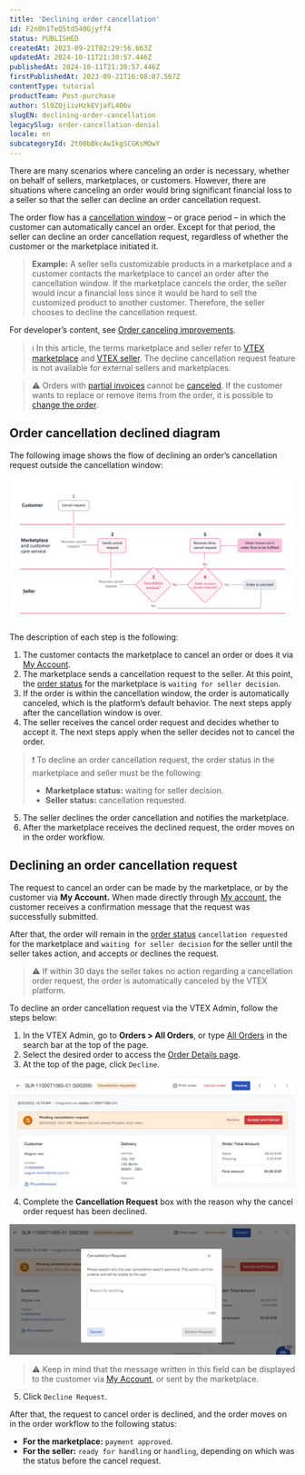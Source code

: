 ```yaml
---
title: 'Declining order cancellation'
id: F2n0h1TeQ5td540Gjyff4
status: PUBLISHED
createdAt: 2023-09-21T02:29:56.663Z
updatedAt: 2024-10-11T21:30:57.446Z
publishedAt: 2024-10-11T21:30:57.446Z
firstPublishedAt: 2023-09-21T16:08:07.567Z
contentType: tutorial
productTeam: Post-purchase
author: 5l9ZQjiivHzkEVjafL4O6v
slugEN: declining-order-cancellation
legacySlug: order-cancellation-denial
locale: en
subcategoryId: 2t00bBkcAwIkgSCGKsMOwY
---
```


There are many scenarios where canceling an order is necessary, whether on behalf of sellers, marketplaces, or customers. However, there are situations where canceling an order would bring significant financial loss to a seller so that the seller can decline an order cancellation request.

The order flow has a [cancellation window](https://help.vtex.com/en/tutorial/order-flow-and-status--tutorials_196) – or grace period – in which the customer can automatically cancel an order. Except for that period, the seller can decline an order cancellation request, regardless of whether the customer or the marketplace initiated it.

> **Example:** A seller sells customizable products in a marketplace and a customer contacts the marketplace to cancel an order after the cancellation window. If the marketplace cancels the order, the seller would incur a financial loss since it would be hard to sell the customized product to another customer. Therefore, the seller chooses to decline the cancellation request.

For developer’s content, see [Order canceling improvements](https://developers.vtex.com/docs/guides/order-canceling-improvements).

> ℹ️ In this article, the terms marketplace and seller refer to [VTEX marketplace](https://help.vtex.com/en/tutorial/marketplace-strategies-at-vtex--tutorials_402#being-a-vtex-marketplace) and [VTEX seller](https://help.vtex.com/en/tutorial/marketplace-strategies-at-vtex--tutorials_402#being-a-vtex-marketplace). The decline cancellation request feature is not available for external sellers and marketplaces.

> ⚠️ Orders with [partial invoices](https://help.vtex.com/en/tracks/pedidos--2xkTisx4SXOWXQel8Jg8sa/q9GPspTb9cHlMeAZfdEUe) cannot be [canceled](https://help.vtex.com/en/tutorial/como-cancelar-pedido--tutorials_186). If the customer wants to replace or remove items from the order, it is possible to [change the order](https://help.vtex.com/en/tutorial/alteracao-de-itens-de-um-pedido-finalizado--tutorials_190).

## Order cancellation declined diagram

The following image shows the flow of declining an order’s cancellation request outside the cancellation window:

![cancel_api_improvements_help_center_EN](https://raw.githubusercontent.com/vtexdocs/help-center-content/refs/heads/main/docs/en/tutorials/orders/all-orders/declining-order-cancellation_1.png)

The description of each step is the following:

1. The customer contacts the marketplace to cancel an order or does it via [My Account](https://help.vtex.com/en/tutorial/how-my-account-works--2BQ3GiqhqGJTXsWVuio3Xh).
2. The marketplace sends a cancellation request to the seller. At this point, the [order status](https://help.vtex.com/en/tutorial/order-flow-and-status--tutorials_196) for the marketplace is `waiting for seller decision`.
3. If the order is within the cancellation window, the order is automatically canceled, which is the platform’s default behavior. The next steps apply after the cancellation window is over.
4. The seller receives the cancel order request and decides whether to accept it. The next steps apply when the seller decides not to cancel the order.

  > ❗ To decline an order cancellation request, the order status in the marketplace and seller must be the following: <ul> <li>**Marketplace status:** waiting for seller decision.</li> <li>**Seller status:** cancellation requested.</li> </ul>

5. The seller declines the order cancellation and notifies the marketplace.
6. After the marketplace receives the declined request, the order moves on in the order workflow.

## Declining an order cancellation request

The request to cancel an order can be made by the marketplace, or by the customer via **My Account.** When made directly through [My account](https://help.vtex.com/en/tutorial/how-my-account-works--2BQ3GiqhqGJTXsWVuio3Xh), the customer receives a confirmation message that the request was successfully submitted.

After that, the order will remain in the [order status](https://help.vtex.com/en/tutorial/order-flow-and-status--tutorials_196) `cancellation requested` for the marketplace and `waiting for seller decision` for the seller until the seller takes action, and accepts or declines the request.

> ⚠️ If within 30 days the seller takes no action regarding a cancellation order request, the order is automatically canceled by the VTEX platform.

To decline an order cancellation request via the VTEX Admin, follow the steps below:

1. In the VTEX Admin, go to **Orders > All Orders**, or type [All Orders](https://help.vtex.com/en/tutorial/all-orders--2QTduKHAJMFIZ3BAsi6Pi) in the search bar at the top of the page.
2. Select the desired order to access the [Order Details page](https://help.vtex.com/en/tutorial/order-details-page-interface--2Y75n54Cc9VizrlG1N6ZNl).
3. At the top of the page, click `Decline`.

  ![deny_cancel_request_EN](https://raw.githubusercontent.com/vtexdocs/help-center-content/refs/heads/main/docs/en/tutorials/orders/all-orders/declining-order-cancellation_2.png)

4. Complete the **Cancellation Request** box with the reason why the cancel order request has been declined.

  ![deny_cancel_request_reason_EN](https://raw.githubusercontent.com/vtexdocs/help-center-content/refs/heads/main/docs/en/tutorials/orders/all-orders/declining-order-cancellation_3.png)

  > ⚠️ Keep in mind that the message written in this field can be displayed to the customer via [My Account](https://help.vtex.com/en/tutorial/how-my-account-works--2BQ3GiqhqGJTXsWVuio3Xh), or sent by the marketplace.

5. Click `Decline Request`.

After that, the request to cancel order is declined, and the order moves on in the order workflow to the following status:

- **For the marketplace:** `payment approved`.
- **For the seller:** `ready for handling` or `handling`, depending on which was the status before the cancel request.
